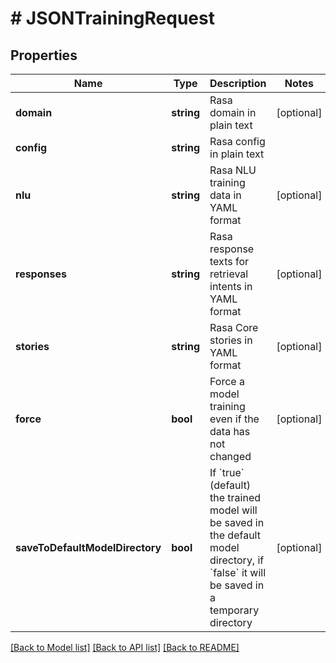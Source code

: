 # # JSONTrainingRequest

## Properties

Name | Type | Description | Notes
------------ | ------------- | ------------- | -------------
**domain** | **string** | Rasa domain in plain text | [optional]
**config** | **string** | Rasa config in plain text |
**nlu** | **string** | Rasa NLU training data in YAML format | [optional]
**responses** | **string** | Rasa response texts for retrieval intents in YAML format | [optional]
**stories** | **string** | Rasa Core stories in YAML format | [optional]
**force** | **bool** | Force a model training even if the data has not changed | [optional]
**saveToDefaultModelDirectory** | **bool** | If &#x60;true&#x60; (default) the trained model will be saved in the default model directory, if &#x60;false&#x60; it will be saved in a temporary directory | [optional]

[[Back to Model list]](../../README.md#models) [[Back to API list]](../../README.md#endpoints) [[Back to README]](../../README.md)
